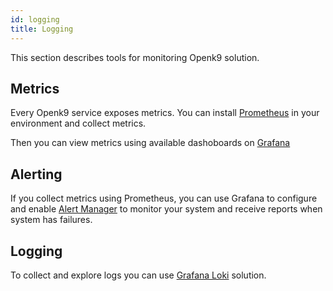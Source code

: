```yaml
---
id: logging
title: Logging
---
```


This section describes tools for monitoring Openk9 solution.

## Metrics

Every Openk9 service exposes metrics. You can install [Prometheus](https://prometheus.io/) in your environment and collect metrics.

Then you can view metrics using available dashoboards on [Grafana](https://grafana.com/)

## Alerting

If you collect metrics using Prometheus, you can use Grafana to configure and enable [Alert Manager](https://grafana.com/docs/grafana/latest/alerting/fundamentals/alertmanager/) to monitor
your system and receive reports when system has failures.

## Logging

To collect and explore logs you can use [Grafana Loki](https://grafana.com/oss/loki/) solution.